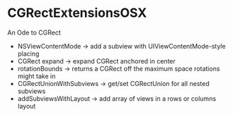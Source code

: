 # CGRectExtensionsOSX
An Ode to CGRect

- NSViewContentMode -> add a subview with UIViewContentMode-style placing
- CGRect expand -> expand CGRect anchored in center
- rotationBounds -> returns a CGRect off the maximum space rotations might take in
- CGRectUnionWithSubviews -> get/set CGRectUnion for all nested subviews
- addSubviewsWithLayout -> add array of views in a rows or columns layout
